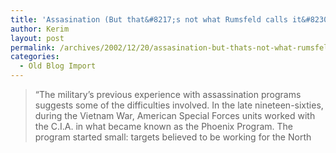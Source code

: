 ```yaml
---
title: 'Assasination (But that&#8217;s not what Rumsfeld calls it&#8230;)'
author: Kerim
layout: post
permalink: /archives/2002/12/20/assasination-but-thats-not-what-rumsfeld-calls-it/
categories:
  - Old Blog Import
---
```


>   &#8220;The military&#8217;s previous experience with assassination programs suggests some of the difficulties involved. In the late nineteen-sixties, during the Vietnam War, American Special Forces units worked with the C.I.A. in what became known as the Phoenix Program. The program started small: targets believed to be working for the North 
>   

>   
>  